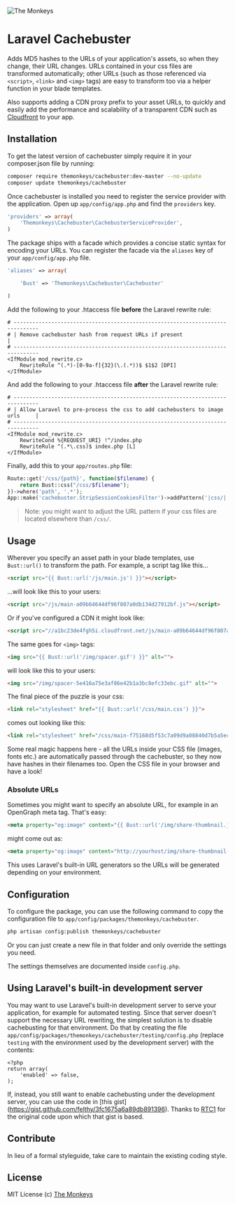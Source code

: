 ![The Monkeys](http://www.themonkeys.com.au/img/monkey_logo.png)

Laravel Cachebuster
===================

Adds MD5 hashes to the URLs of your application's assets, so when they change, their URL changes. URLs contained in your
css files are transformed automatically; other URLs (such as those referenced via `<script>`, `<link>` and `<img>` tags)
are easy to transform too via a helper function in your blade templates.

Also supports adding a CDN proxy prefix to your asset URLs, to quickly and easily add the performance and scalability
of a transparent CDN such as [Cloudfront](http://aws.amazon.com/cloudfront/) to your app.

Installation
------------
To get the latest version of cachebuster simply require it in your composer.json file by running:

```bash
composer require themonkeys/cachebuster:dev-master --no-update
composer update themonkeys/cachebuster
```

Once cachebuster is installed you need to register the service provider with the application.
Open up `app/config/app.php` and find the `providers` key.

```php
'providers' => array(
    'Themonkeys\Cachebuster\CachebusterServiceProvider',
)
```

The package ships with a facade which provides a concise static syntax for encoding your URLs. You can register the
facade via the `aliases` key of your `app/config/app.php` file.

```php
'aliases' => array(

    'Bust' => 'Themonkeys\Cachebuster\Cachebuster'

)
```

Add the following to your .htaccess file **before** the Laravel rewrite rule:

```ApacheConf
# ------------------------------------------------------------------------------
# | Remove cachebuster hash from request URLs if present                       |
# ------------------------------------------------------------------------------
<IfModule mod_rewrite.c>
    RewriteRule ^(.*)-[0-9a-f]{32}(\.(.*))$ $1$2 [DPI]
</IfModule>
```

And add the following to your .htaccess file **after** the Laravel rewrite rule:

```ApacheConf
# ------------------------------------------------------------------------------
# | Allow Laravel to pre-process the css to add cachebusters to image urls     |
# ------------------------------------------------------------------------------
<IfModule mod_rewrite.c>
    RewriteCond %{REQUEST_URI} !^/index.php
    RewriteRule ^(.*\.css)$ index.php [L]
</IfModule>
```

Finally, add this to your `app/routes.php` file:

```php
Route::get('/css/{path}', function($filename) {
    return Bust::css("/css/$filename");
})->where('path', '.*');
App::make('cachebuster.StripSessionCookiesFilter')->addPattern('|css/|');
```

> Note: you might want to adjust the URL pattern if your css files are located elsewhere than `/css/`.

Usage
-----

Wherever you specify an asset path in your blade templates, use `Bust::url()` to transform the path. For example, a
script tag like this...

```HTML
<script src="{{ Bust::url('/js/main.js') }}"></script>
```

...will look like this to your users:

```HTML
<script src="/js/main-a09b64644df96f807a0db134d27912bf.js"></script>
```

Or if you've configured a CDN it might look like:

```HTML
<script src="//a1bc23de4fgh5i.cloudfront.net/js/main-a09b64644df96f807a0db134d27912bf.js"></script>
```

The same goes for `<img>` tags:

```HTML
<img src="{{ Bust::url('/img/spacer.gif') }}" alt="">
```

will look like this to your users:

```HTML
<img src="/img/spacer-5e416a75e3af86e42b1a3bc8efc33ebc.gif" alt="">
```

The final piece of the puzzle is your css:

```HTML
<link rel="stylesheet" href="{{ Bust::url('/css/main.css') }}">
```

comes out looking like this:

```HTML
<link rel="stylesheet" href="/css/main-f75168d5f53c7a09d9a08840d7b5a5ec.css">
```

Some real magic happens here - all the URLs inside your CSS file (images, fonts etc.) are automatically passed through
the cachebuster, so they now have hashes in their filenames too. Open the CSS file in your browser and have a look!

### Absolute URLs

Sometimes you might want to specify an absolute URL, for example in an OpenGraph meta tag. That's easy:

```HTML
<meta property="og:image" content="{{ Bust::url('/img/share-thumbnail.jpg', true) }}" />
```

might come out as:

```HTML
<meta property="og:image" content="http://yourhost/img/share-thumbnail-2a7d7b5a4401ef3176565dffcd59b282.png" />
```

This uses Laravel's built-in URL generators so the URLs will be generated depending on your environment.


Configuration
-------------

To configure the package, you can use the following command to copy the configuration file to
`app/config/packages/themonkeys/cachebuster`.

```sh
php artisan config:publish themonkeys/cachebuster
```

Or you can just create a new file in that folder and only override the settings you need.

The settings themselves are documented inside `config.php`.


Using Laravel's built-in development server
-------------------------------------------

You may want to use Laravel's built-in development server to serve your application, for example for automated testing.
Since that server doesn't support the necessary URL rewriting, the simplest solution is to disable cachebusting for that
environment. Do that by creating the file `app/config/packages/themonkeys/cachebuster/testing/config.php` (replace
`testing` with the environment used by the development server) with the contents:

    <?php
    return array(
        'enabled' => false,
    );

If, instead, you still want to enable cachebusting under the development server, you can use the code in [this gist]
(https://gist.github.com/felthy/3fc1675a6a89db891396). Thanks to [RTC1](https://github.com/RTC1) for the original code
upon which that gist is based.

Contribute
----------

In lieu of a formal styleguide, take care to maintain the existing coding style.

License
-------

MIT License
(c) [The Monkeys](http://www.themonkeys.com.au/)
